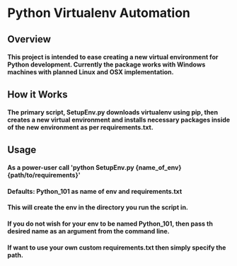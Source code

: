 # Python Virtualenv Automation
## Overview
#### This project is intended to ease creating a new virtual environment for Python development. Currently the package works with Windows machines with planned Linux and OSX implementation.

## How it Works
#### The primary script, SetupEnv.py downloads virtualenv using pip, then creates a new virtual environment and installs necessary packages inside of the new environment as per requirements.txt.

## Usage
#### As a power-user call 'python SetupEnv.py {name_of_env} {path/to/requirements}'
#### Defaults: Python_101 as name of env and requirements.txt 
#### This will create the env in the directory you run the script in.
#### If you do not wish for your env to be named Python_101, then pass th desired name as an argument from the command line.
#### If want to use your own custom requirements.txt then simply specify the path.